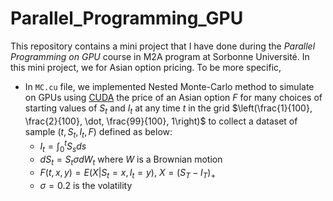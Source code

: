 # Parallel_Programming_GPU
This repository contains a mini project that I have done during the *Parallel Programming on GPU* course in M2A program at Sorbonne Université. In this mini project, we for Asian option pricing. To be more specific,
- In `MC.cu` file, we implemented Nested Monte-Carlo method to simulate on GPUs using [CUDA](https://developer.nvidia.com/cuda-toolkit) the price of an Asian option $F$ for many choices of starting values of $S_t$ and $I_t$ at any time $t$ in the grid $\left(\frac{1}{100}, \frac{2}{100}, \dot, \frac{99}{100}, 1\right)$ to collect a dataset of sample $(t, S_t, I_t, F)$ defined as below:
  + $I_t = \int_0^t S_sds$
  + $dS_t = S_t \sigma dW_t$ where $W$ is a Brownian motion
  + $F(t, x, y) = E(X|S_t = x, I_t=y)$, $X = (S_T-I_T)_+$
  + $\sigma = 0.2$ is the volatility
